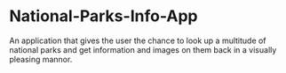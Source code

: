 # National-Parks-Info-App
An application that gives the user the chance to look up a multitude of national parks and get information and images on them back in a visually pleasing mannor.
